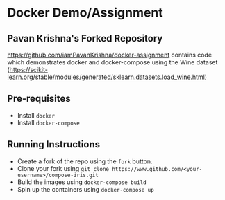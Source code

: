 # Docker Demo/Assignment
## Pavan Krishna's Forked Repository

https://github.com/iamPavanKrishna/docker-assignment contains code which demonstrates docker and docker-compose using the Wine dataset (https://scikit-learn.org/stable/modules/generated/sklearn.datasets.load_wine.html)


## Pre-requisites
- Install `docker`
- Install `docker-compose`

## Running Instructions
- Create a fork of the repo using the `fork` button.
- Clone your fork using `git clone https://www.github.com/<your-username>/compose-iris.git`
- Build the images using `docker-compose build`
- Spin up the containers using `docker-compose up`

